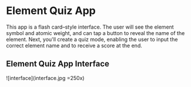 # Element Quiz App

This app is a flash card–style interface. The user will see the element symbol and atomic weight, and can tap a button to reveal the name of the element. Next, you'll create a quiz mode, enabling the user to input the correct element name and to receive a score at the end.

## Element Quiz App Interface
![interface](interface.jpg =250x)
